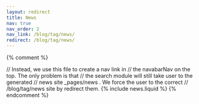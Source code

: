 ```yaml
---
layout: redirect
title: News
nav: true
nav_order: 2
nav_link: /blog/tag/news/
redirect: /blog/tag/news/
---
```


{% comment %}
<!-- We don't use news.liquid to render news collection anymore -->
// Instead, we use this file to create a nav link in
// the navabarNav on the top. The only problem is that
// the search module will still take user to the generated
// news site _pages/news .  We force the user to the correct
// /blog/tag/news site by redirect them.
{% include news.liquid %}
{% endcomment %}
